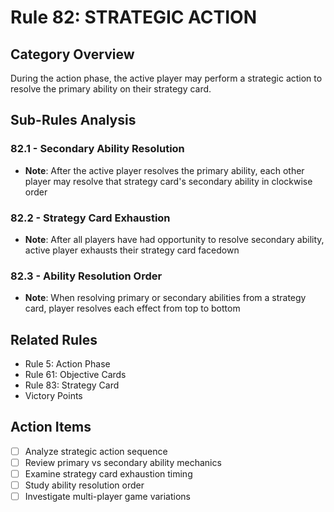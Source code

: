 # Rule 82: STRATEGIC ACTION

## Category Overview
During the action phase, the active player may perform a strategic action to resolve the primary ability on their strategy card.

## Sub-Rules Analysis

### 82.1 - Secondary Ability Resolution
- **Note**: After the active player resolves the primary ability, each other player may resolve that strategy card's secondary ability in clockwise order

### 82.2 - Strategy Card Exhaustion
- **Note**: After all players have had opportunity to resolve secondary ability, active player exhausts their strategy card facedown

### 82.3 - Ability Resolution Order
- **Note**: When resolving primary or secondary abilities from a strategy card, player resolves each effect from top to bottom

## Related Rules
- Rule 5: Action Phase
- Rule 61: Objective Cards
- Rule 83: Strategy Card
- Victory Points

## Action Items
- [ ] Analyze strategic action sequence
- [ ] Review primary vs secondary ability mechanics
- [ ] Examine strategy card exhaustion timing
- [ ] Study ability resolution order
- [ ] Investigate multi-player game variations